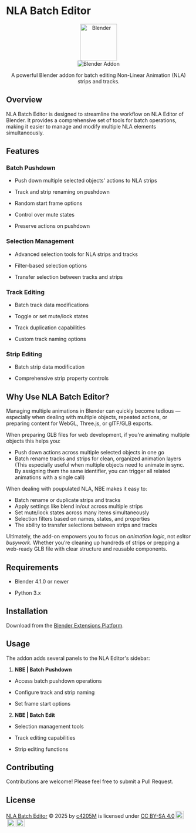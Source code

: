 
# NLA Batch Editor

<div align="center">
  <div>
    <img src="https://www.blender.org/wp-content/uploads/2020/07/blender_logo_no_socket_white.png" height="100" alt="Blender">
  </div>
  <div>
    <img src="https://img.shields.io/badge/Blender-Addon-green" alt="Blender Addon">
  </div>
  <p>A powerful Blender addon for batch editing Non-Linear Animation (NLA) strips and tracks.</p>
</div>

## Overview

NLA Batch Editor is designed to streamline the workflow on NLA Editor of Blender. It provides a comprehensive set of tools for batch operations, making it easier to manage and modify multiple NLA elements simultaneously.

## Features

  

### Batch Pushdown

- Push down multiple selected objects' actions to NLA strips

- Track and strip renaming on pushdown

- Random start frame options

- Control over mute states

- Preserve actions on pushdown

  

### Selection Management

- Advanced selection tools for NLA strips and tracks

- Filter-based selection options

- Transfer selection between tracks and strips

  

### Track Editing

- Batch track data modifications

- Toggle or set mute/lock states

- Track duplication capabilities

- Custom track naming options

  

### Strip Editing

- Batch strip data modification

- Comprehensive strip property controls


## Why Use NLA Batch Editor?

Managing multiple animations in Blender can quickly become tedious —especially when dealing with multiple objects, repeated actions, or preparing content for WebGL, Three.js, or glTF/GLB exports.

When preparing GLB files for web development, if you're animating multiple objects this helps you:
- Push down actions across multiple selected objects in one go
- Batch rename tracks and strips for clean, organized animation layers (This especially useful when multiple objects need to animate in sync. By assigning them the same identifier, you can trigger all related animations with a single call)

When dealing with poupulated NLA, NBE makes it easy to:
- Batch rename or duplicate strips and tracks
- Apply settings like blend in/out across multiple strips
- Set mute/lock states across many items simultaneously
- Selection filters based on names, states, and properties
- The ability to transfer selections between strips and tracks

Ultimately, the add-on empowers you to focus on *animation logic*, not *editor busywork*. Whether you’re cleaning up hundreds of strips or prepping a web-ready GLB file with clear structure and reusable components.


## Requirements

  

- Blender 4.1.0 or newer

- Python 3.x

  

## Installation

  
Download from the [Blender Extensions Platform](LINK). 

## Usage

  

The addon adds several panels to the NLA Editor's sidebar:

  

1.  **NBE | Batch Pushdown**

- Access batch pushdown operations

- Configure track and strip naming

- Set frame start options

  

2.  **NBE | Batch Edit**

- Selection management tools

- Track editing capabilities

- Strip editing functions

  

## Contributing

  

Contributions are welcome! Please feel free to submit a Pull Request.

  

## License

  

<a  href="https://github.com/c42m05/NLA-Batch-Editor">NLA Batch Editor</a> © 2025 by <a  href="https://github.com/c42m05/">c4205M</a> is licensed under <a  href="https://creativecommons.org/licenses/by-sa/4.0/">CC BY-SA 4.0</a><img  src="https://mirrors.creativecommons.org/presskit/icons/cc.svg"  style="height:22px;margin-left:3px;vertical-align:text-bottom;"><img  src="https://mirrors.creativecommons.org/presskit/icons/by.svg"  style="height:22px;margin-left:3px;vertical-align:text-bottom;"><img  src="https://mirrors.creativecommons.org/presskit/icons/sa.svg"  style="height:22px;margin-left:3px;vertical-align:text-bottom;">
